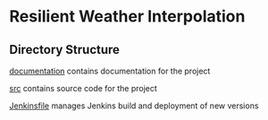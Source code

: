 # Resilient Weather Interpolation

## Directory Structure

[documentation](./documentation/) contains documentation for the project

[src](./src/) contains source code for the project

[Jenkinsfile](./Jenkinsfile) manages Jenkins build and deployment of new versions
